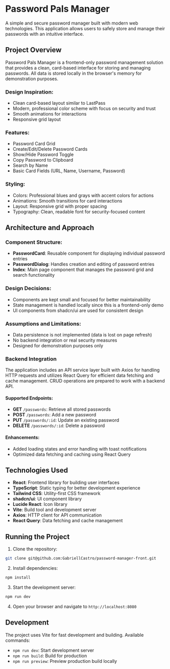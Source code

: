 # Password Pals Manager

A simple and secure password manager built with modern web technologies. This application allows users to safely store and manage their passwords with an intuitive interface.

## Project Overview

Password Pals Manager is a frontend-only password management solution that provides a clean, card-based interface for storing and managing passwords. All data is stored locally in the browser's memory for demonstration purposes.

### Design Inspiration:

- Clean card-based layout similar to LastPass
- Modern, professional color scheme with focus on security and trust
- Smooth animations for interactions
- Responsive grid layout

### Features:

- Password Card Grid
- Create/Edit/Delete Password Cards
- Show/Hide Password Toggle
- Copy Password to Clipboard
- Search by Name
- Basic Card Fields (URL, Name, Username, Password)

### Styling:

- Colors: Professional blues and grays with accent colors for actions
- Animations: Smooth transitions for card interactions
- Layout: Responsive grid with proper spacing
- Typography: Clean, readable font for security-focused content

## Architecture and Approach

### Component Structure:

- **PasswordCard**: Reusable component for displaying individual password entries
- **PasswordDialog**: Handles creation and editing of password entries
- **Index**: Main page component that manages the password grid and search functionality

### Design Decisions:

- Components are kept small and focused for better maintainability
- State management is handled locally since this is a frontend-only demo
- UI components from shadcn/ui are used for consistent design

### Assumptions and Limitations:

- Data persistence is not implemented (data is lost on page refresh)
- No backend integration or real security measures
- Designed for demonstration purposes only

### Backend Integration

The application includes an API service layer built with Axios for handling HTTP requests and utilizes React Query for efficient data fetching and cache management. CRUD operations are prepared to work with a backend API.

#### Supported Endpoints:

- **GET** `/passwords`: Retrieve all stored passwords
- **POST** `/passwords`: Add a new password
- **PUT** `/passwords/:id`: Update an existing password
- **DELETE** `/passwords/:id`: Delete a password

#### Enhancements:

- Added loading states and error handling with toast notifications
- Optimized data fetching and caching using React Query

## Technologies Used

- **React**: Frontend library for building user interfaces
- **TypeScript**: Static typing for better development experience
- **Tailwind CSS**: Utility-first CSS framework
- **shadcn/ui**: UI component library
- **Lucide React**: Icon library
- **Vite**: Build tool and development server
- **Axios**: HTTP client for API communication
- **React Query**: Data fetching and cache management

## Running the Project

1. Clone the repository:

```bash
git clone git@github.com:GabriellCastro/password-manager-front.git
```

2. Install dependencies:

```bash
npm install
```

3. Start the development server:

```bash
npm run dev
```

4. Open your browser and navigate to `http://localhost:8080`

## Development

The project uses Vite for fast development and building. Available commands:

- `npm run dev`: Start development server
- `npm run build`: Build for production
- `npm run preview`: Preview production build locally
